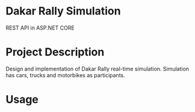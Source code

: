 # Dakar Rally Simulation

REST API in ASP.NET CORE

# Project Description

Design and implementation of Dakar Rally real-time simulation. Simulation has cars, trucks and motorbikes as participants.

# Usage
